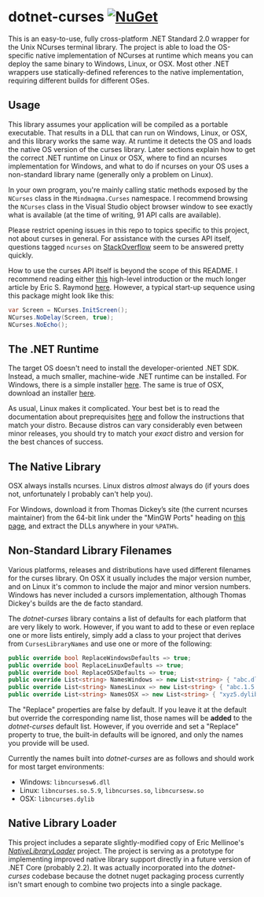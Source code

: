 # dotnet-curses [![NuGet](https://img.shields.io/nuget/v/dotnet-curses.svg)](https://nuget.org/packages/dotnet-curses)
This is an easy-to-use, fully cross-platform .NET Standard 2.0 wrapper for the Unix NCurses terminal library. The project is able to load the OS-specific native implementation of NCurses at runtime which means you can deploy the same binary to Windows, Linux, or OSX. Most other .NET wrappers use statically-defined references to the native implementation, requiring different builds for different OSes.

## Usage
This library assumes your application will be compiled as a portable executable. That results in a DLL that can run on Windows, Linux, or OSX, and this library works the same way. At runtime it detects the OS and loads the native OS version of the curses library. Later sections explain how to get the correct .NET runtime on Linux or OSX, where to find an ncurses implementation for Windows, and what to do if ncurses on your OS uses a non-standard library name (generally only a problem on Linux).

In your own program, you're mainly calling static methods exposed by the `NCurses` class in the `Mindmagma.Curses` namespace. I recommend browsing the `NCurses` class in the Visual Studio object browser window to see exactly what is available (at the time of writing, 91 API calls are available).

Please restrict opening issues in this repo to topics specific to this project, not about curses in general. For assistance with the curses API itself, questions tagged `ncurses` on [StackOverflow](https://stackoverflow.com/questions/tagged/ncurses) seem to be answered pretty quickly. 

How to use the curses API itself is beyond the scope of this README. I recommend reading either [this](http://www.ibiblio.org/pub/Linux/docs/HOWTO/other-formats/html_single/NCURSES-Programming-HOWTO.html) high-level introduction or the much longer article by Eric S. Raymond [here](https://invisible-island.net/ncurses/ncurses-intro.html). However, a typical start-up sequence using this package might look like this:

```csharp
var Screen = NCurses.InitScreen();
NCurses.NoDelay(Screen, true);
NCurses.NoEcho();
```

## The .NET Runtime
The target OS doesn't need to install the developer-oriented .NET SDK. Instead, a much smaller, machine-wide .NET runtime can be installed. For Windows, there is a simple installer [here](https://www.microsoft.com/net/download?initial-os=windows). The same is true of OSX, download an installer [here](https://www.microsoft.com/net/download?initial-os=macos).

As usual, Linux makes it complicated. Your best bet is to read the documentation about preprequisites [here](https://docs.microsoft.com/en-us/dotnet/core/linux-prerequisites?tabs=netcore2x) and follow the instructions that match your distro. Because distros can vary considerably even between minor releases, you should try to match your _exact_ distro and version for the best chances of success.

## The Native Library
OSX always installs ncurses. Linux distros _almost_ always do (if yours does not, unfortunately I probably can't help you).

For Windows, download it from Thomas Dickey’s site (the current ncurses maintainer) from the 64-bit link under the "MinGW Ports" heading on [this page](https://invisible-island.net/ncurses/#download_mingw), and extract the DLLs anywhere in your `%PATH%`.

## Non-Standard Library Filenames
Various platforms, releases and distributions have used different filenames for the curses library. On OSX it usually includes the major version number, and on Linux it's common to include the major and minor version numbers. Windows has never included a cursors implementation, although Thomas Dickey's builds are the de facto standard.

The _dotnet-curses_ library contains a list of defaults for each platform that are very likely to work. However, if you want to add to these or even replace one or more lists entirely, simply add a class to your project that derives from `CursesLibraryNames` and use one or more of the following:

```csharp
public override bool ReplaceWindowsDefaults => true;
public override bool ReplaceLinuxDefaults => true;
public override bool ReplaceOSXDefaults => true;
public override List<string> NamesWindows => new List<string> { "abc.dll", "xyz.dll" };
public override List<string> NamesLinux => new List<string> { "abc.1.5.so", "abc.so" };
public override List<string> NamesOSX => new List<string> { "xyz5.dylib", "xyz.dylib" };
```

The "Replace" properties are false by default. If you leave it at the default but override the corresponding name list, those names will be **added** to the _dotnet-curses_ default list. However, if you override and set a "Replace" property to true, the built-in defaults will be ignored, and only the names you provide will be used.

Currently the names built into _dotnet-curses_ are as follows and should work for most target environments:

- Windows: `libncursesw6.dll`
- Linux: `libncurses.so.5.9`, `libncurses.so`, `libncursesw.so`
- OSX: `libncurses.dylib`

## Native Library Loader
This project includes a separate slightly-modified copy of Eric Mellinoe's [_NativeLibraryLoader_](https://github.com/mellinoe/nativelibraryloader/) project. The project is serving as a prototype for implementing improved native library support directly in a future version of .NET Core (probably 2.2). It was actually incorporated into the _dotnet-curses_ codebase because the dotnet nuget packaging process currently isn't smart enough to combine two projects into a single package.
